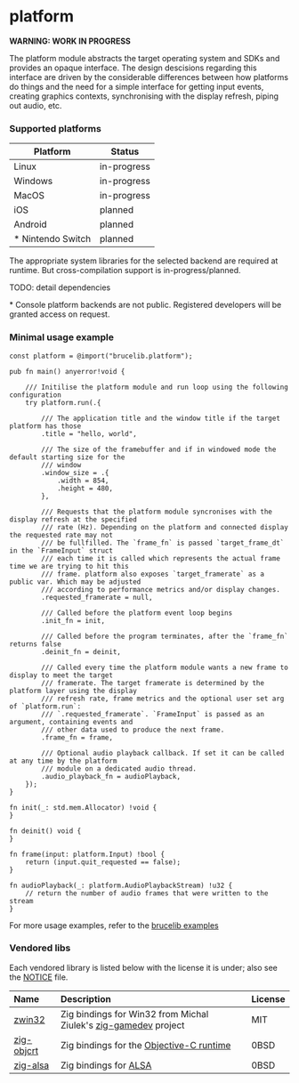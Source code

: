 # platform
**WARNING: WORK IN PROGRESS**

The platform module abstracts the target operating system and SDKs and provides an opaque interface. The design descisions regarding this interface are driven by the considerable differences between how platforms do things and the need for a simple interface for getting input events, creating graphics contexts, synchronising with the display refresh, piping out audio, etc.

### Supported platforms
| Platform | Status |
| -------- | ------ |
| Linux | in-progress |
| Windows | in-progress |
| MacOS | in-progress | 
| iOS | planned |
| Android | planned |
| * Nintendo Switch | planned |

The appropriate system libraries for the selected backend are required at runtime. But cross-compilation support is in-progress/planned.

TODO: detail dependencies

\* Console platform backends are not public. Registered developers will be granted access on request.


### Minimal usage example
```zig
const platform = @import("brucelib.platform");

pub fn main() anyerror!void {

    /// Initilise the platform module and run loop using the following configuration
    try platform.run(.{

        /// The application title and the window title if the target platform has those
        .title = "hello, world",

        /// The size of the framebuffer and if in windowed mode the default starting size for the
        /// window
        .window_size = .{
            .width = 854,
            .height = 480,
        },

        /// Requests that the platform module syncronises with the display refresh at the specified
        /// rate (Hz). Depending on the platform and connected display the requested rate may not
        /// be fullfilled. The `frame_fn` is passed `target_frame_dt` in the `FrameInput` struct
        /// each time it is called which represents the actual frame time we are trying to hit this
        /// frame. platform also exposes `target_framerate` as a public var. Which may be adjusted
        /// according to performance metrics and/or display changes.
        .requested_framerate = null,

        /// Called before the platform event loop begins
        .init_fn = init,
        
        /// Called before the program terminates, after the `frame_fn` returns false
        .deinit_fn = deinit,

        /// Called every time the platform module wants a new frame to display to meet the target
        /// framerate. The target framerate is determined by the platform layer using the display
        /// refresh rate, frame metrics and the optional user set arg of `platform.run`:
        /// `.requested_framerate`. `FrameInput` is passed as an argument, containing events and
        /// other data used to produce the next frame.
        .frame_fn = frame,

        /// Optional audio playback callback. If set it can be called at any time by the platform
        /// module on a dedicated audio thread.
        .audio_playback_fn = audioPlayback,
    });
}

fn init(_: std.mem.Allocator) !void {
}

fn deinit() void {
}

fn frame(input: platform.Input) !bool {
    return (input.quit_requested == false);
}

fn audioPlayback(_: platform.AudioPlaybackStream) !u32 {
    // return the number of audio frames that were written to the stream
}
```
For more usage examples, refer to the [brucelib examples](https://github.com/hazeycode/brucelib/tree/main/examples)


### Vendored libs

Each vendored library is listed below with the license it is under; also see the [NOTICE](NOTICE) file.

| Name | Description | License |
| :--- | :---------- | :------ |
| [zwin32](https://github.com/michal-z/zig-gamedev/tree/main/libs/zwin32) | Zig bindings for Win32 from Michal Ziulek's [zig-gamedev](https://github.com/michal-z/zig-gamedev) project | MIT |
| [zig-objcrt](https://github.com/hazeycode/zig-objcrt) | Zig bindings for the [Objective-C runtime](https://developer.apple.com/documentation/objectivec/objective-c_runtime#see-also) | 0BSD |
| [zig-alsa](https://github.com/hazeycode/zig-alsa) | Zig bindings for [ALSA](https://github.com/alsa-project/alsa-lib) | 0BSD |

